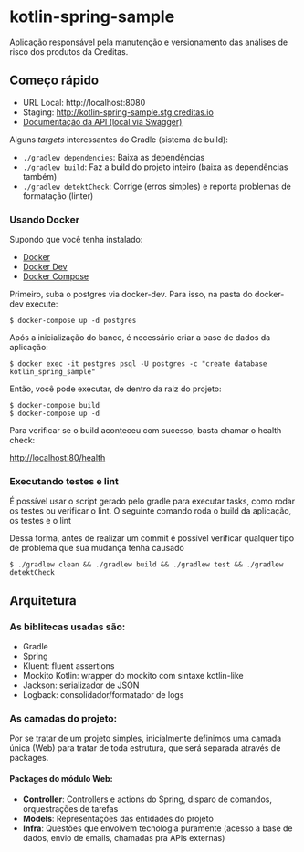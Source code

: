 # kotlin-spring-sample

Aplicação responsável pela manutenção e versionamento das análises de risco dos produtos da Creditas.

## Começo rápido

* URL Local: http://localhost:8080
* Staging: http://kotlin-spring-sample.stg.creditas.io
* [Documentação da API (local via Swagger)](http://localhost:8080/swagger-ui.html)

Alguns *targets* interessantes do Gradle (sistema de build):

* `./gradlew dependencies`: Baixa as dependências
* `./gradlew build`: Faz a build do projeto inteiro (baixa as dependências também)
* `./gradlew detektCheck`: Corrige (erros simples) e reporta problemas de formatação (linter)

### Usando Docker

Supondo que você tenha instalado:

* [Docker][]
* [Docker Dev][]
* [Docker Compose][]

[Docker]: https://docs.docker.com/install/ "About Docker CE"
[Docker Dev]: https://github.com/Creditas/docker-dev "A CLI for simplify the creation of development environment."
[Docker Compose]: https://docs.docker.com/compose/install/#install-compose "Install Docker Compose"

Primeiro, suba o postgres via docker-dev. Para isso, na pasta do docker-dev execute:

    $ docker-compose up -d postgres

Após a inicialização do banco, é necessário criar a base de dados da aplicação:

    $ docker exec -it postgres psql -U postgres -c "create database kotlin_spring_sample"

Então, você pode executar, de dentro da raiz do projeto:

    $ docker-compose build
    $ docker-compose up -d

Para verificar se o build aconteceu com sucesso, basta chamar o health check:

[http://localhost:80/health](http://localhost:80/health)

### Executando testes e lint

É possível usar o script gerado pelo gradle para executar tasks, como rodar os testes ou verificar o lint. O seguinte comando roda o build da aplicação, os testes e o lint

Dessa forma, antes de realizar um commit é possível verificar qualquer tipo de problema que sua mudança tenha causado

`$ ./gradlew clean && ./gradlew build && ./gradlew test && ./gradlew detektCheck`

## Arquitetura

### As biblitecas usadas são:

* Gradle
* Spring
* Kluent: fluent assertions
* Mockito Kotlin: wrapper do mockito com sintaxe kotlin-like
* Jackson: serializador de JSON
* Logback: consolidador/formatador de logs

### As camadas do projeto:
Por se tratar de um projeto simples, inicialmente definimos uma camada única (Web) para tratar de toda estrutura, que será separada através de packages.

#### Packages do módulo Web:
* **Controller**: Controllers e actions do Spring, disparo de comandos, orquestrações de tarefas
* **Models**: Representações das entidades do projeto
* **Infra**: Questões que envolvem tecnologia puramente (acesso a base
  de dados, envio de emails, chamadas pra APIs externas)

